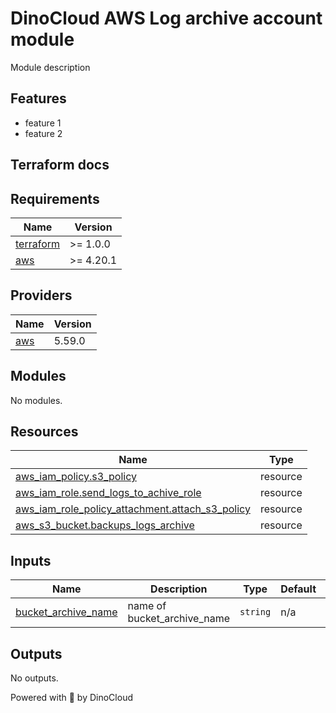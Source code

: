 # DinoCloud AWS Log archive account module

Module description

## Features

- feature 1
- feature 2

## Terraform docs
<!-- BEGINNING OF PRE-COMMIT-TERRAFORM DOCS HOOK -->
## Requirements

| Name | Version |
|------|---------|
| <a name="requirement_terraform"></a> [terraform](#requirement\_terraform) | >= 1.0.0 |
| <a name="requirement_aws"></a> [aws](#requirement\_aws) | >= 4.20.1 |

## Providers

| Name | Version |
|------|---------|
| <a name="provider_aws"></a> [aws](#provider\_aws) | 5.59.0 |

## Modules

No modules.

## Resources

| Name | Type |
|------|------|
| [aws_iam_policy.s3_policy](https://registry.terraform.io/providers/hashicorp/aws/latest/docs/resources/iam_policy) | resource |
| [aws_iam_role.send_logs_to_achive_role](https://registry.terraform.io/providers/hashicorp/aws/latest/docs/resources/iam_role) | resource |
| [aws_iam_role_policy_attachment.attach_s3_policy](https://registry.terraform.io/providers/hashicorp/aws/latest/docs/resources/iam_role_policy_attachment) | resource |
| [aws_s3_bucket.backups_logs_archive](https://registry.terraform.io/providers/hashicorp/aws/latest/docs/resources/s3_bucket) | resource |

## Inputs

| Name | Description | Type | Default | Required |
|------|-------------|------|---------|:--------:|
| <a name="input_bucket_archive_name"></a> [bucket\_archive\_name](#input\_bucket\_archive\_name) | name of bucket\_archive\_name | `string` | n/a | yes |

## Outputs

No outputs.
<!-- END OF PRE-COMMIT-TERRAFORM DOCS HOOK -->

Powered with 💖 by DinoCloud